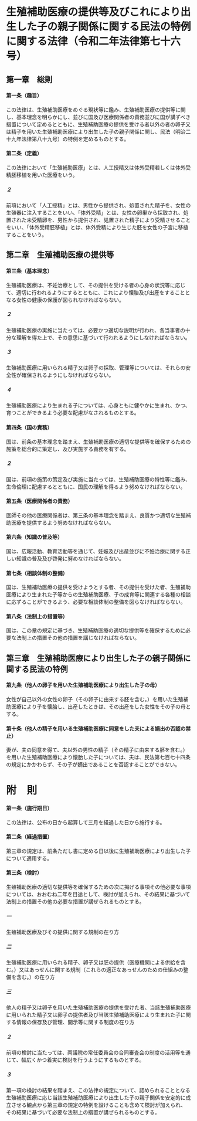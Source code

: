 # 生殖補助医療の提供等及びこれにより出生した子の親子関係に関する民法の特例に関する法律（令和二年法律第七十六号）
## 第一章　総則
#### 第一条（趣旨）
この法律は、生殖補助医療をめぐる現状等に鑑み、生殖補助医療の提供等に関し、基本理念を明らかにし、並びに国及び医療関係者の責務並びに国が講ずべき措置について定めるとともに、生殖補助医療の提供を受ける者以外の者の卵子又は精子を用いた生殖補助医療により出生した子の親子関係に関し、民法（明治二十九年法律第八十九号）の特例を定めるものとする。
#### 第二条（定義）
この法律において「生殖補助医療」とは、人工授精又は体外受精若しくは体外受精胚移植を用いた医療をいう。
##### ２
前項において「人工授精」とは、男性から提供され、処置された精子を、女性の生殖器に注入することをいい、「体外受精」とは、女性の卵巣から採取され、処置された未受精卵を、男性から提供され、処置された精子により受精させることをいい、「体外受精胚移植」とは、体外受精により生じた胚を女性の子宮に移植することをいう。
## 第二章　生殖補助医療の提供等
#### 第三条（基本理念）
生殖補助医療は、不妊治療として、その提供を受ける者の心身の状況等に応じて、適切に行われるようにするとともに、これにより懐胎及び出産をすることとなる女性の健康の保護が図られなければならない。
##### ２
生殖補助医療の実施に当たっては、必要かつ適切な説明が行われ、各当事者の十分な理解を得た上で、その意思に基づいて行われるようにしなければならない。
##### ３
生殖補助医療に用いられる精子又は卵子の採取、管理等については、それらの安全性が確保されるようにしなければならない。
##### ４
生殖補助医療により生まれる子については、心身ともに健やかに生まれ、かつ、育つことができるよう必要な配慮がなされるものとする。
#### 第四条（国の責務）
国は、前条の基本理念を踏まえ、生殖補助医療の適切な提供等を確保するための施策を総合的に策定し、及び実施する責務を有する。
##### ２
国は、前項の施策の策定及び実施に当たっては、生殖補助医療の特性等に鑑み、生命倫理に配慮するとともに、国民の理解を得るよう努めなければならない。
#### 第五条（医療関係者の責務）
医師その他の医療関係者は、第三条の基本理念を踏まえ、良質かつ適切な生殖補助医療を提供するよう努めなければならない。
#### 第六条（知識の普及等）
国は、広報活動、教育活動等を通じて、妊娠及び出産並びに不妊治療に関する正しい知識の普及及び啓発に努めなければならない。
#### 第七条（相談体制の整備）
国は、生殖補助医療の提供を受けようとする者、その提供を受けた者、生殖補助医療により生まれた子等からの生殖補助医療、子の成育等に関連する各種の相談に応ずることができるよう、必要な相談体制の整備を図らなければならない。
#### 第八条（法制上の措置等）
国は、この章の規定に基づき、生殖補助医療の適切な提供等を確保するために必要な法制上の措置その他の措置を講じなければならない。
## 第三章　生殖補助医療により出生した子の親子関係に関する民法の特例
#### 第九条（他人の卵子を用いた生殖補助医療により出生した子の母）
女性が自己以外の女性の卵子（その卵子に由来する胚を含む。）を用いた生殖補助医療により子を懐胎し、出産したときは、その出産をした女性をその子の母とする。
#### 第十条（他人の精子を用いる生殖補助医療に同意をした夫による嫡出の否認の禁止）
妻が、夫の同意を得て、夫以外の男性の精子（その精子に由来する胚を含む。）を用いた生殖補助医療により懐胎した子については、夫は、民法第七百七十四条の規定にかかわらず、その子が嫡出であることを否認することができない。
# 附　則
#### 第一条（施行期日）
この法律は、公布の日から起算して三月を経過した日から施行する。
#### 第二条（経過措置）
第三章の規定は、前条ただし書に定める日以後に生殖補助医療により出生した子について適用する。
#### 第三条（検討）
生殖補助医療の適切な提供等を確保するための次に掲げる事項その他必要な事項については、おおむね二年を目途として、検討が加えられ、その結果に基づいて法制上の措置その他の必要な措置が講ぜられるものとする。
##### 一
生殖補助医療及びその提供に関する規制の在り方
##### 二
生殖補助医療に用いられる精子、卵子又は胚の提供（医療機関による供給を含む。）又はあっせんに関する規制（これらの適正なあっせんのための仕組みの整備を含む。）の在り方
##### 三
他人の精子又は卵子を用いた生殖補助医療の提供を受けた者、当該生殖補助医療に用いられた精子又は卵子の提供者及び当該生殖補助医療により生まれた子に関する情報の保存及び管理、開示等に関する制度の在り方
##### ２
前項の検討に当たっては、両議院の常任委員会の合同審査会の制度の活用等を通じて、幅広くかつ着実に検討を行うようにするものとする。
##### ３
第一項の検討の結果を踏まえ、この法律の規定について、認められることとなる生殖補助医療に応じ当該生殖補助医療により出生した子の親子関係を安定的に成立させる観点から第三章の規定の特例を設けることも含めて検討が加えられ、その結果に基づいて必要な法制上の措置が講ぜられるものとする。
